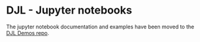 # DJL - Jupyter notebooks

The jupyter notebook documentation and examples have been moved to the [DJL Demos repo](https://docs.djl.ai/master/docs/demos/jupyter/index.html).